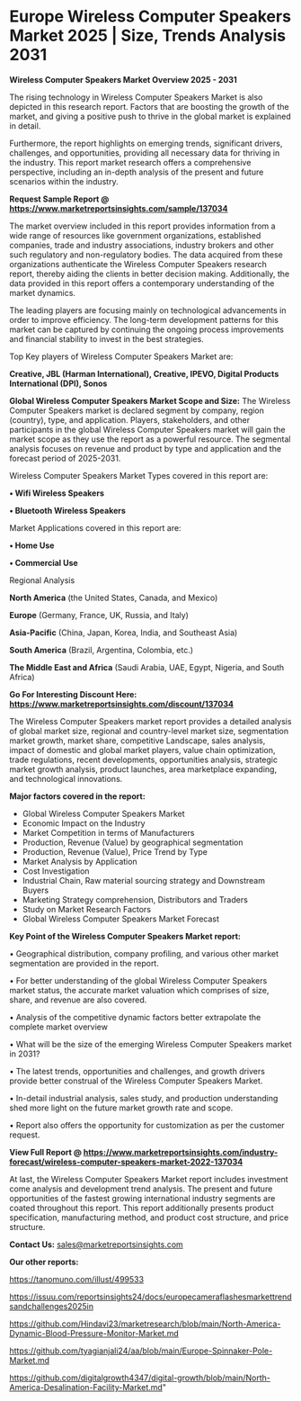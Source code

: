  # Europe Wireless Computer Speakers Market 2025 | Size, Trends Analysis 2031

<Strong> Wireless Computer Speakers Market Overview 2025 - 2031</strong>

The rising technology in Wireless Computer Speakers Market is also depicted in this research report. Factors that are boosting the growth of the market, and giving a positive push to thrive in the global market is explained in detail.

Furthermore, the report highlights on emerging trends, significant drivers, challenges, and opportunities, providing all necessary data for thriving in the industry. This report market research offers a comprehensive perspective, including an in-depth analysis of the present and future scenarios within the industry.

<strong>Request Sample Report @ <a href=https://www.marketreportsinsights.com/sample/137034>https://www.marketreportsinsights.com/sample/137034</a></strong>

The market overview included in this report provides information from a wide range of resources like government organizations, established companies, trade and industry associations, industry brokers and other such regulatory and non-regulatory bodies. The data acquired from these organizations authenticate the Wireless Computer Speakers research report, thereby aiding the clients in better decision making. Additionally, the data provided in this report offers a contemporary understanding of the market dynamics.

The leading players are focusing mainly on technological advancements in order to improve efficiency. The long-term development patterns for this market can be captured by continuing the ongoing process improvements and financial stability to invest in the best strategies.

Top Key players of Wireless Computer Speakers Market are:

<strong>Creative, JBL (Harman International), Creative, IPEVO, Digital Products International (DPI), Sonos</strong>

<strong><b>Global Wireless Computer Speakers Market Scope and Size:</b></strong>
The Wireless Computer Speakers market is declared segment by company, region (country), type, and application. Players, stakeholders, and other participants in the global Wireless Computer Speakers market will gain the market scope as they use the report as a powerful resource. The segmental analysis focuses on revenue and product by type and application and the forecast period of 2025-2031.

Wireless Computer Speakers Market Types covered in this report are:

<strong>• Wifi Wireless Speakers

• Bluetooth Wireless Speakers</strong>

Market Applications covered in this report are:

<strong>• Home Use

• Commercial Use</strong> 

Regional Analysis

<strong>North America</strong> (the United States, Canada, and Mexico)

<strong>Europe</strong> (Germany, France, UK, Russia, and Italy)

<strong>Asia-Pacific</strong> (China, Japan, Korea, India, and Southeast Asia)

<strong>South America</strong> (Brazil, Argentina, Colombia, etc.)

<strong>The Middle East and Africa</strong> (Saudi Arabia, UAE, Egypt, Nigeria, and South Africa)

<strong>Go For Interesting Discount Here: <a href=https://www.marketreportsinsights.com/discount/137034>https://www.marketreportsinsights.com/discount/137034</a></strong>

The Wireless Computer Speakers market report provides a detailed analysis of global market size, regional and country-level market size, segmentation market growth, market share, competitive Landscape, sales analysis, impact of domestic and global market players, value chain optimization, trade regulations, recent developments, opportunities analysis, strategic market growth analysis, product launches, area marketplace expanding, and technological innovations.

<strong><b>Major factors covered in the report:</b></strong>
<ul>
  <li>Global Wireless Computer Speakers Market </li>
  <li>Economic Impact on the Industry</li>
  <li>Market Competition in terms of Manufacturers</li>
  <li>Production, Revenue (Value) by geographical segmentation</li>
  <li>Production, Revenue (Value), Price Trend by Type</li>
  <li>Market Analysis by Application</li>
  <li>Cost Investigation</li>
  <li>Industrial Chain, Raw material sourcing strategy and Downstream Buyers</li>
  <li>Marketing Strategy comprehension, Distributors and Traders</li>
  <li>Study on Market Research Factors</li>
  <li>Global Wireless Computer Speakers Market Forecast</li>
</ul>

<strong><b>Key Point of the Wireless Computer Speakers Market report:</b></strong>

• Geographical distribution, company profiling, and various other market segmentation are provided in the report.

• For better understanding of the global Wireless Computer Speakers market status, the accurate market valuation which comprises of size, share, and revenue are also covered.

• Analysis of the competitive dynamic factors better extrapolate the complete market overview

• What will be the size of the emerging Wireless Computer Speakers market in 2031?

• The latest trends, opportunities and challenges, and growth drivers provide better construal of the Wireless Computer Speakers Market.

• In-detail industrial analysis, sales study, and production understanding shed more light on the future market growth rate and scope.

• Report also offers the opportunity for customization as per the customer request.

<strong><b>View Full Report @ <a href=https://www.marketreportsinsights.com/industry-forecast/wireless-computer-speakers-market-2022-137034>https://www.marketreportsinsights.com/industry-forecast/wireless-computer-speakers-market-2022-137034</a></b></strong>


At last, the Wireless Computer Speakers Market report includes investment come analysis and development trend analysis. The present and future opportunities of the fastest growing international industry segments are coated throughout this report. This report additionally presents product specification, manufacturing method, and product cost structure, and price structure.

<strong>Contact Us:</strong>
sales@marketreportsinsights.com

<strong>Our other reports:</strong>

<a href=https://tanomuno.com/illust/499533>https://tanomuno.com/illust/499533</a>

<a href=https://issuu.com/reportsinsights24/docs/europecameraflashesmarkettrendsandchallenges2025in>https://issuu.com/reportsinsights24/docs/europecameraflashesmarkettrendsandchallenges2025in</a>

<a href=https://github.com/Hindavi23/marketresearch/blob/main/North-America-Dynamic-Blood-Pressure-Monitor-Market.md>https://github.com/Hindavi23/marketresearch/blob/main/North-America-Dynamic-Blood-Pressure-Monitor-Market.md</a>

<a href=https://github.com/tyagianjali24/aa/blob/main/Europe-Spinnaker-Pole-Market.md>https://github.com/tyagianjali24/aa/blob/main/Europe-Spinnaker-Pole-Market.md</a>

<a href=https://github.com/digitalgrowth4347/digital-growth/blob/main/North-America-Desalination-Facility-Market.md>https://github.com/digitalgrowth4347/digital-growth/blob/main/North-America-Desalination-Facility-Market.md</a>"
